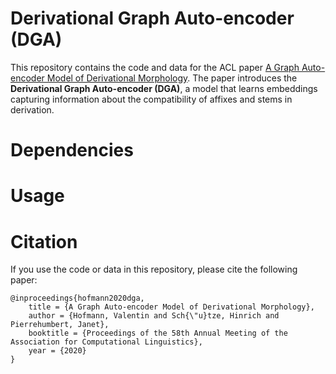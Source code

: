 # Derivational Graph Auto-encoder (DGA)

This repository contains the code and data for the ACL paper [A Graph Auto-encoder Model of 
Derivational Morphology](https://www.aclweb.org/anthology/2020.acl-main.106.pdf).
The paper introduces the **Derivational Graph Auto-encoder (DGA)**, a model that learns 
embeddings capturing information about the compatibility of affixes and stems in derivation.

# Dependencies


# Usage


# Citation

If you use the code or data in this repository, please cite the following paper:

```
@inproceedings{hofmann2020dga,
    title = {A Graph Auto-encoder Model of Derivational Morphology},
    author = {Hofmann, Valentin and Sch{\"u}tze, Hinrich and Pierrehumbert, Janet},
    booktitle = {Proceedings of the 58th Annual Meeting of the Association for Computational Linguistics},
    year = {2020}
}

```
